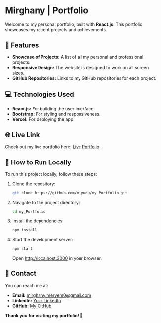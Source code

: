 
# Mirghany | Portfolio

Welcome to my personal portfolio, built with **React.js**. This portfolio showcases my recent projects and achievements.

## 🚀 **Features**

- **Showcase of Projects:** A list of all my personal and professional projects.
- **Responsive Design:** The website is designed to work on all screen sizes.
- **GitHub Repositories:** Links to my GitHub repositories for each project.

## 💻 **Technologies Used**

- **React.js:** For building the user interface.
- **Bootstrap:** For styling and responsiveness.
- **Vercel:** For deploying the app.

## 🌐 **Live Link**

Check out my live portfolio here: [Live Portfolio]((http://mirghany-portfolio.vercel.app))

## 📂 **How to Run Locally**

To run this project locally, follow these steps:

1. Clone the repository:
   ```bash
   git clone https://github.com/miyuou/my_Portfolio.git
   ```
2. Navigate to the project directory:
   ```bash
   cd my_Portfolio
   ```
3. Install the dependencies:
   ```bash
   npm install
   ```
4. Start the development server:
   ```bash
   npm start
   ```
   Open [http://localhost:3000](http://localhost:3000) in your browser.


## 🔗 **Contact**

You can reach me at:

- **Email:** mirghany.meryem0@gmail.com
- **LinkedIn:** [Your LinkedIn](www.linkedin.com/in/meryem-mirghany-779437298)
- **GitHub:** [My GitHub](https://github.com/miyuou)



**Thank you for visiting my portfolio!** 🙏

